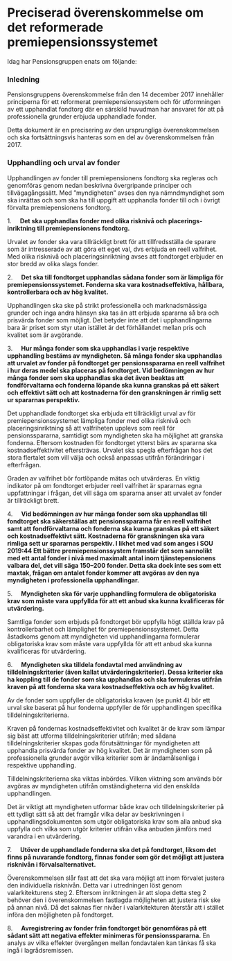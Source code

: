 # Preciserad överenskommelse om det reformerade premiepensionssystemet

Idag har Pensionsgruppen enats om följande:

### Inledning

Pensionsgruppens överenskommelse från den 14 december 2017 innehåller principerna för ett reformerat premiepensionssystem och för utformningen av ett upphandlat fondtorg där en särskild huvudman har ansvaret för att på professionella grunder erbjuda upphandlade fonder.

Detta dokument är en precisering av den ursprungliga överenskommelsen och ska fortsättningsvis hanteras som en del av överenskommelsen från 2017.

### Upphandling och urval av fonder

Upphandlingen av fonder till premiepensionens fondtorg ska regleras och genomföras genom nedan beskrivna övergripande principer och tillvägagångssätt. Med ”myndigheten” avses den nya nämndmyndighet som ska inrättas och som ska ha till uppgift att upphandla fonder till och i övrigt förvalta premiepensionens fondtorg.



1.     **Det ska upphandlas fon­der med olika risknivå och placerings­inriktning till premiepensionens fondtorg.**

Urvalet av fonder ska vara tillräckligt brett för att tillfredsställa de sparare som är intresserade av att göra ett eget val, dvs erbjuda en reell valfrihet. Med olika risknivå och placerings­inriktning avses att fondtorget erbjuder en stor bredd av olika slags fonder.

2.     **Det ska till fondtorget upphandlas sådana fonder som är lämpliga för premiepensionssystemet. Fonderna ska vara kostnadseffektiva, hållbara, kontrollerbara och av hög kvalitet.**

Upphandlingen ska ske på strikt professionella och marknadsmässiga grunder och inga andra hänsyn ska tas än att erbjuda spararna så bra och prisvärda fonder som möjligt. Det betyder inte att det i upphandlingarna bara är priset som styr utan istället är det förhållandet mellan pris och kvalitet som är avgörande.

3.     **Hur många fonder som ska upphandlas i varje respektive upphandling bestäms av myndigheten. Så många fonder ska upphandlas att urvalet av fonder på fondtorget ger pensions­spararna en reell valfrihet i hur deras medel ska placeras på fondtorget. Vid bedömningen av hur många fonder som ska upphandlas ska det även beaktas att fondförvaltarna och fonderna löpande ska kunna granskas på ett säkert och effektivt sätt och att kostnaderna för den granskningen är rimlig sett ur spararnas perspektiv.**

Det upphandlade fondtorget ska erbjuda ett tillräckligt urval av för premiepensionssystemet lämpliga fonder med olika risk­nivå och placeringsinriktning så att valfriheten upplevs som reell för pensionsspararna, samtidigt som myndigheten ska ha möjlighet att granska fonderna. Eftersom kostnaden för fondtorget ytterst bärs av spararna ska kostnadseffektivitet eftersträvas. Urvalet ska spegla efterfrågan hos det stora flertalet som vill välja och också anpassas utifrån förändringar i efterfrågan.

Graden av valfrihet bör fortlöpande mätas och utvärderas. En viktig indikator på om fondtorget erbjuder reell valfrihet är spararnas egna uppfattningar i frågan, det vill säga om spararna anser att urvalet av fonder är tillräckligt brett.

4.     **Vid bedömningen av hur många fonder som ska upphandlas till fondtorget ska säkerställas att pensionsspararna får en reell valfrihet samt att fondförvaltarna och fonderna ska kunna granskas på ett säkert och kostnadseffektivt sätt. Kostnaderna för granskningen ska vara rimliga sett ur spararnas perspektiv. I likhet med vad som anges i SOU 2019:44 Ett bättre premiepensionssystem framstår det som sannolikt med ett antal fonder i nivå med maximalt antal inom tjänstepensionens valbara del, det vill säga 150–200 fonder. Detta ska dock inte ses som ett maxtak, frågan om antalet fonder kommer att avgöras av den nya myndigheten i professionella upphandlingar.**

5.     **Myndigheten ska för varje upphandling formulera de obli­gatoriska krav som måste vara upp­fyllda för att ett anbud ska kunna kvalificeras för utvärdering.**

Samtliga fonder som erbjuds på fondtorget bör uppfylla högt ställda krav på kontrollerbarhet och lämplighet för premiepensions­systemet. Detta åstadkoms genom att myndigheten vid upphandlingarna formulerar obligatoriska krav som måste vara upp­fyllda för att ett anbud ska kunna kvalificeras för utvärdering.

6.     **Myndigheten ska tilldela fond­avtal med användning av tilldelningskriterier (även kallat utvär­derings­kriterier). Dessa kriterier ska ha koppling till de fonder som ska upphandlas och ska formuleras utifrån kraven på att fonderna ska vara kostnadseffektiva och av hög kvalitet.**

Av de fonder som uppfyller de obligatoriska kraven (se punkt 4) bör ett urval ske baserat på hur fonderna uppfyller de för upphandlingen specifika tilldelningskriterierna.

Kraven på fondernas kostnadseffektivitet och kvalitet är de krav som lämpar sig bäst att utforma tilldelningskriterier utifrån; med sådana tilldelningskriterier skapas goda förutsättningar för myn­digheten att upphandla prisvärda fonder av hög kvalitet. Det är myndigheten som på professionella grunder avgör vilka kriterier som är ändamålsenliga i respektive upphandling.

Tilldelningskriterierna ska viktas inbördes. Vilken viktning som används bör avgöras av myndigheten utifrån omständigheterna vid den enskilda upphandlingen.

Det är viktigt att myndigheten utformar både krav och tilldelningskriterier på ett tydligt sätt så att det framgår vilka delar av beskrivningen i upphandlingsdokumenten som utgör obligato­riska krav som alla anbud ska uppfylla och vilka som utgör kriterier utifrån vilka anbuden jämförs med varandra i en utvärdering.

7.     **Utöver de upphandlade fonderna ska det på fondtorget, liksom det finns på nuvarande fondtorg, finnas fonder som gör det möjligt att justera risknivån i förvalsalternativet.**

Överenskommelsen slår fast att det ska vara möjligt att inom förvalet justera den individuella risknivån. Detta var i utredningen löst genom valarkitekturens steg 2. Eftersom inriktningen är att slopa detta steg 2 behöver den i överenskommelsen fastlagda möjligheten att justera risk ske på annan nivå. Då det saknas fler nivåer i valarkitekturen återstår att i stället införa den möjligheten på fondtorget.

8.     **Avregistrering av fonder från fondtorget bör genomföras på ett sådant sätt att negativa effekter minimeras för pensionsspararna.**
En analys av vilka effekter övergången mellan fondavtalen kan tänkas få ska ingå i lagrådsremissen.
